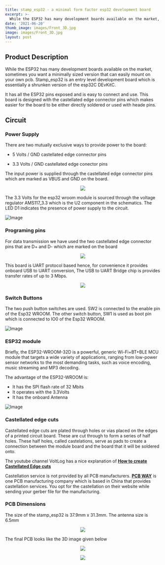 ```yaml
---
title: stamp_esp32 - a minimal form factor esp32 development board
excerpt: >-
  While the ESP32 has many development boards available on the market, sometimes you want a minimally sized version that can easily mount on your own pcb. 
date: '2021-06-20'
thumb_image: images/Front_3D.jpg
image: images/Front_3D.jpg
layout: post
---
```




## Product Description

While the ESP32 has many development boards available on the market, sometimes you want a minimally sized version that can easily mount on your own pcb. Stamp_esp32 is an entry level development board which is essentially a shrunken version of the esp32C DEvKitC.

It has all the ESP32 pins exposed and is easy to connect and use. This board is designed with the castellated edge connector pins which makes easier for the board to be either directly soldered or used with heade pins. 

## Circuit

### Power Supply

There are two mutually exclusive ways to provide power to the board:

* 5 Volts / GND castellated edge connector pins

* 3.3 Volts / GND castellated edge conector pins

The input power is supplied through the castellated edge connector pins which are marked as VBUS and GND on the board. 

<p align="center"><img src="/images/stamp_esp32-Docs/Powe_supply_pin.png"></p>

The 3.3 Volts for the esp32 wroom module is sourced through the voltage regulator AMS117_3.3 which is the U2 component in the schematics.
The LED D1 indicates the presence of power supply to the circuit.

![Image](/images/stamp_esp32-Docs/AMS117_3.3_LED.png)

### Programing pins

For data transmission we have used the two castellated edge connector pins that are D+ and D- which are marked on the board

<p align="center"><img src="/images/stamp_esp32-Docs/Powe_supply_pin.png"></p>

This board is UART protocol based hence, for convenience it provides onboard USB to UART conversion, The USB to UART Bridge chip is provides transfer rates of up to 3 Mbps.

<p align="center"><img src="/images/stamp_esp32-Docs/USB_to_UART_Bridge.png"></p>

### Switch Buttons

The two push button switches are used. SW2  is connected to the enable pin of the Esp32 WROOM. The other switch button, SW1 is used as boot pin which is connected to IO0 of the Esp32 WROOM.

![Image](/images/stamp_esp32-Docs/Switch_button.png)

### ESP32 module

Briefly, the ESP32-WROOM-32D is a powerful, generic Wi-Fi+BT+BLE MCU module that targets a wide variety of applications, ranging from low-power sensor networks to the most demanding tasks, such as voice encoding, music streaming and MP3 decoding.

The advantage of the ESP32-WROOM is:

* It has the SPI flash rate of 32 Mbits
* It operates with the 3.3Volts
* It has the onboard Antenna 

![Image](/images/stamp_esp32-Docs/esp32_wroom_32d.png)

### Castellated edge cuts

Castellated edge cuts  are plated through holes or vias placed on the edges of a printed circuit board. These are cut through to form a series of half holes. These half holes, called castelations, serve as pads to create a connection between the module board and the board that it will be soldered onto.

The youtube channel VoltLog has a nice explanation of [**How to create Castellated Edge cuts**](https://youtu.be/ZtRmQ-350Dc)

Castellation service is not provided by all PCB  manufacturers.  [**PCB WAY**](https://www.pcbway.com/) is one PCB manufacturing company which is based in China that provides castellation services. You opt for the castellation on their website while sending your gerber file for the manufacturing.

### PCB Dimensions
The size of the stamp_esp32 is 37.9mm x 31.3mm. The antenna size is 6.5mm

<p align="center"><img src="/images/stamp_esp32-Docs/PCB_dimensions.png"></p>

The final PCB looks like the 3D image given below

<p align="center"><img src="/images/stamp_esp32-Docs/Front_3D.png"></p>

<p align="center"><img src="/images/stamp_esp32-Docs/Back_3D.png")</p>
